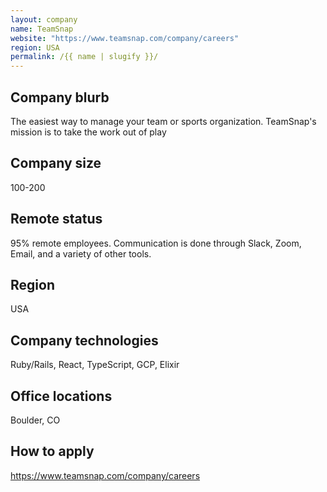 ```yaml
---
layout: company
name: TeamSnap
website: "https://www.teamsnap.com/company/careers"
region: USA
permalink: /{{ name | slugify }}/
---
```


## Company blurb

The easiest way to manage your team or sports organization. TeamSnap's mission is to take the work out of play

## Company size

100-200

## Remote status

95% remote employees. Communication is done through Slack, Zoom, Email, and a variety of other tools.

## Region
USA

## Company technologies

Ruby/Rails, React, TypeScript, GCP, Elixir

## Office locations

Boulder, CO

## How to apply

https://www.teamsnap.com/company/careers